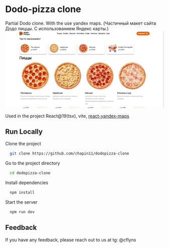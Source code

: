 
# Dodo-pizza clone

Partial Dodo clone. With the use yandex maps. (Частичный макет сайта Додо пиццы. С использованием Яндекс карты.)
     ![dodoclone](/preview.PNG)

Used in the project React@19(tsx), vite, [react-yandex-maps](https://www.npmjs.com/package/@iminside/react-yandex-maps)

## Run Locally

Clone the project

```bash
  git clone https://github.com/chapin11/dodopizza-clone
```

Go to the project directory

```bash
  cd dodopizza-clone
```

Install dependencies

```bash
  npm install
```

Start the server

```bash
  npm run dev
```


## Feedback

If you have any feedback, please reach out to us at tg: @cflyns


